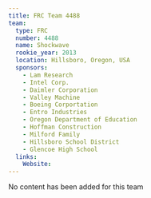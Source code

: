 ```yaml
---
title: FRC Team 4488
team:
  type: FRC
  number: 4488
  name: Shockwave
  rookie_year: 2013
  location: Hillsboro, Oregon, USA
  sponsors:
    - Lam Research
    - Intel Corp.
    - Daimler Corporation
    - Valley Machine
    - Boeing Corportation
    - Entro Industries
    - Oregon Department of Education
    - Hoffman Construction
    - Milford Family
    - Hillsboro School District
    - Glencoe High School
  links:
    Website: 
---
```

No content has been added for this team